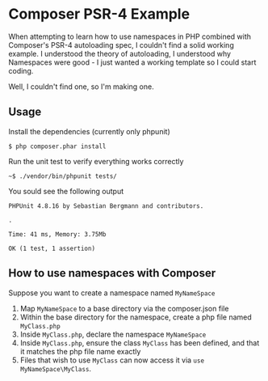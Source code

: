 Composer PSR-4 Example
======================

When attempting to learn how to use namespaces in PHP combined with Composer's
PSR-4 autoloading spec, I couldn't find a solid working example. I understood
the theory of autoloading, I understood why Namespaces were good - I just wanted
a working template so I could start coding.

Well, I couldn't find one, so I'm making one.

Usage
-----

Install the dependencies (currently only phpunit)

    $ php composer.phar install

Run the unit test to verify everything works correctly

    ~$ ./vendor/bin/phpunit tests/

You sould see the following output

    PHPUnit 4.8.16 by Sebastian Bergmann and contributors.

    .

    Time: 41 ms, Memory: 3.75Mb

    OK (1 test, 1 assertion)


How to use namespaces with Composer
-----------------------------------

Suppose you want to create a namespace named `MyNameSpace`

1. Map `MyNameSpace` to a base directory via the composer.json file
2. Within the base directory for the namespace, create a php file named `MyClass.php`
3. Inside `MyClass.php`, declare the namespace `MyNameSpace`
4. Inside `MyClass.php`, ensure the class `MyClass` has been defined, and that
   it matches the php file name exactly
5. Files that wish to use `MyClass` can now access it via `use
   MyNameSpace\MyClass`.

